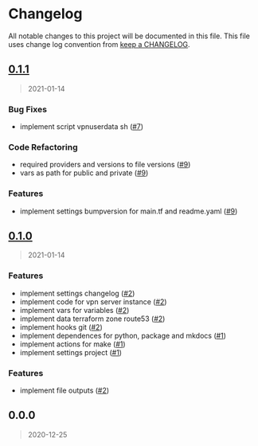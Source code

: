 # Changelog

All notable changes to this project will be documented in this file. This file uses change log convention from [keep a CHANGELOG](http://keepachangelog.com/en/0.3.0/).

<a name="0.1.1"></a>

## [0.1.1](https://github.com/hadenlabs/terraform-aws-openvpn/compare/0.1.0...0.1.1)

> 2021-01-14

### Bug Fixes

- implement script vpnuserdata sh ([#7](https://github.com/hadenlabs/terraform-aws-openvpn/issues/7))

### Code Refactoring

- required providers and versions to file versions ([#9](https://github.com/hadenlabs/terraform-aws-openvpn/issues/9))
- vars as path for public and private ([#9](https://github.com/hadenlabs/terraform-aws-openvpn/issues/9))

### Features

- implement settings bumpversion for main.tf and readme.yaml ([#9](https://github.com/hadenlabs/terraform-aws-openvpn/issues/9))

<a name="0.1.0"></a>

## [0.1.0](https://github.com/hadenlabs/terraform-aws-openvpn/compare/0.0.0...0.1.0)

> 2021-01-14

### Features

- implement settings changelog ([#2](https://github.com/hadenlabs/terraform-aws-openvpn/issues/2))
- implement code for vpn server instance ([#2](https://github.com/hadenlabs/terraform-aws-openvpn/issues/2))
- implement vars for variables ([#2](https://github.com/hadenlabs/terraform-aws-openvpn/issues/2))
- implement data terraform zone route53 ([#2](https://github.com/hadenlabs/terraform-aws-openvpn/issues/2))
- implement hooks git ([#2](https://github.com/hadenlabs/terraform-aws-openvpn/issues/2))
- implement dependences for python, package and mkdocs ([#1](https://github.com/hadenlabs/terraform-aws-openvpn/issues/1))
- implement actions for make ([#1](https://github.com/hadenlabs/terraform-aws-openvpn/issues/1))
- implement settings project ([#1](https://github.com/hadenlabs/terraform-aws-openvpn/issues/1))

### Features

- implement file outputs ([#2](https://github.com/hadenlabs/terraform-aws-openvpn/issues/2))

<a name="0.0.0"></a>

## 0.0.0

> 2020-12-25
